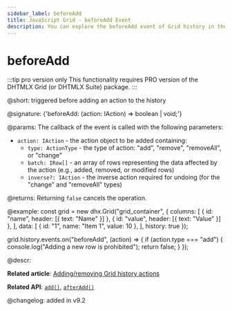 ```yaml
---
sidebar_label: beforeAdd
title: JavaScript Grid - beforeAdd Event 
description: You can explore the beforeAdd event of Grid history in the documentation of the DHTMLX JavaScript UI library. Browse developer guides and API reference, try out code examples and live demos, and download a free 30-day evaluation version of DHTMLX Suite.
---
```


# beforeAdd

:::tip pro version only 
This functionality requires PRO version of the DHTMLX Grid (or DHTMLX Suite) package.
:::

@short: triggered before adding an action to the history

@signature: {'beforeAdd: (action: IAction) => boolean | void;'}

@params:
The callback of the event is called with the following parameters:
- `action: IAction` - the action object to be added containing:
    - `type: ActionType` - the type of action: "add", "remove", "removeAll", or "change"
    - `batch: IRow[]` - an array of rows representing the data affected by the action (e.g., added, removed, or modified rows)
    - `inverse?: IAction` - the inverse action required for undoing (for the "change" and "removeAll" types)

@returns:
Returning `false` cancels the operation.

@example:
const grid = new dhx.Grid("grid_container", {
    columns: [
        { id: "name", header: [{ text: "Name" }] },
        { id: "value", header: [{ text: "Value" }] },
    ],
    data: [
        { id: "1", name: "Item 1", value: 10 },
    ],
    history: true
});

grid.history.events.on("beforeAdd", (action) => {
    if (action.type === "add") {
        console.log("Adding a new row is prohibited");
        return false;
    }
});

@descr:

**Related article**: [Adding/removing Grid history actions](grid/usage_history.md/#addingremoving-grid-history-actions)

**Related API**: [`add()`](grid/api/history/add_method.md), [`afterAdd()`](grid/api/history/afteradd_event.md)

@changelog:
added in v9.2